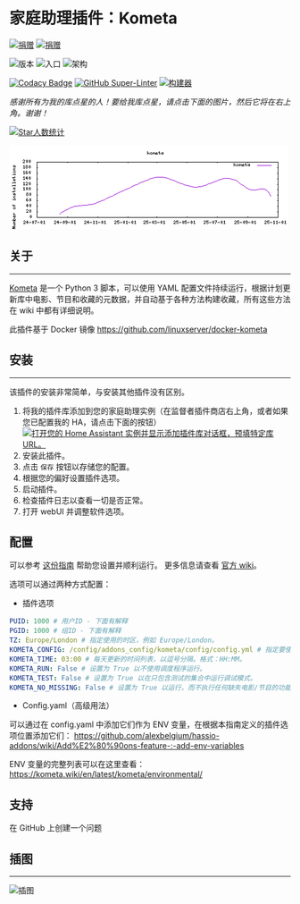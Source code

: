 <!-- markdownlint-disable MD043 -->

# 家庭助理插件：Kometa

[![捐赠][donation-badge]](https://www.buymeacoffee.com/alexbelgium)
[![捐赠][paypal-badge]](https://www.paypal.com/donate/?hosted_button_id=DZFULJZTP3UQA)

![版本](https://img.shields.io/badge/dynamic/json?label=Version&query=%24.version&url=https%3A%2F%2Fraw.githubusercontent.com%2Falexbelgium%2Fhassio-addons%2Fmaster%2Fplex_meta_manager%2Fconfig.json)
![入口](https://img.shields.io/badge/dynamic/json?label=Ingress&query=%24.ingress&url=https%3A%2F%2Fraw.githubusercontent.com%2Falexbelgium%2Fhassio-addons%2Fmaster%2Fplex_meta_manager%2Fconfig.json)
![架构](https://img.shields.io/badge/dynamic/json?color=success&label=Arch&query=%24.arch&url=https%3A%2F%2Fraw.githubusercontent.com%2Falexbelgium%2Fhassio-addons%2Fmaster%2Fplex_meta_manager%2Fconfig.json)

[![Codacy Badge](https://app.codacy.com/project/badge/Grade/9c6cf10bdbba45ecb202d7f579b5be0e)](https://www.codacy.com/gh/alexbelgium/hassio-addons/dashboard?utm_source=github.com&utm_medium=referral&utm_content=alexbelgium/hassio-addons&utm_campaign=Badge_Grade)
[![GitHub Super-Linter](https://img.shields.io/github/actions/workflow/status/alexbelgium/hassio-addons/weekly-supelinter.yaml?label=Lint%20code%20base)](https://github.com/alexbelgium/hassio-addons/actions/workflows/weekly-supelinter.yaml)
[![构建器](https://img.shields.io/github/actions/workflow/status/alexbelgium/hassio-addons/onpush_builder.yaml?label=Builder)](https://github.com/alexbelgium/hassio-addons/actions/workflows/onpush_builder.yaml)

[donation-badge]: https://img.shields.io/badge/Buy%20me%20a%20coffee%20(no%20paypal)-%23d32f2f?logo=buy-me-a-coffee&style=flat&logoColor=white
[paypal-badge]: https://img.shields.io/badge/Buy%20me%20a%20coffee%20with%20Paypal-0070BA?logo=paypal&style=flat&logoColor=white

_感谢所有为我的库点星的人！要给我库点星，请点击下面的图片，然后它将在右上角。谢谢！_

[![Star人数统计](https://raw.githubusercontent.com/alexbelgium/hassio-addons/master/.github/stars2.svg)](https://github.com/alexbelgium/hassio-addons/stargazers)

![下载趋势](https://raw.githubusercontent.com/alexbelgium/hassio-addons/master/kometa/stats.png)

## 关于

---

[Kometa](https://kometa.wiki/en/latest/) 是一个 Python 3 脚本，可以使用 YAML 配置文件持续运行，根据计划更新库中电影、节目和收藏的元数据，并自动基于各种方法构建收藏，所有这些方法在 wiki 中都有详细说明。

此插件基于 Docker 镜像 <https://github.com/linuxserver/docker-kometa>

## 安装

---

该插件的安装非常简单，与安装其他插件没有区别。

1. 将我的插件库添加到您的家庭助理实例（在监督者插件商店右上角，或者如果您已配置我的 HA，请点击下面的按钮）
   [![打开您的 Home Assistant 实例并显示添加插件库对话框，预填特定库 URL。](https://my.home-assistant.io/badges/supervisor_add_addon_repository.svg)](https://my.home-assistant.io/redirect/supervisor_add_addon_repository/?repository_url=https%3A%2F%2Fgithub.com%2Falexbelgium%2Fhassio-addons)
2. 安装此插件。
3. 点击 `保存` 按钮以存储您的配置。
4. 根据您的偏好设置插件选项。
5. 启动插件。
6. 检查插件日志以查看一切是否正常。
7. 打开 webUI 并调整软件选项。

## 配置

可以参考 [这份指南](https://github.com/Kometa-Team/Kometa#setting-up-the-initial-config-file) 帮助您设置并顺利运行。
更多信息请查看 [官方 wiki](https://github.com/Kometa-Team/Kometa)。

选项可以通过两种方式配置：

- 插件选项

```yaml
PUID: 1000 # 用户ID - 下面有解释
PGID: 1000 # 组ID - 下面有解释
TZ: Europe/London # 指定使用的时区，例如 Europe/London。
KOMETA_CONFIG: /config/addons_config/kometa/config/config.yml # 指定要使用的自定义配置文件。
KOMETA_TIME: 03:00 # 每天更新的时间列表，以逗号分隔。格式：HH:MM。
KOMETA_RUN: False # 设置为 True 以不使用调度程序运行。
KOMETA_TEST: False # 设置为 True 以在只包含测试的集合中运行调试模式。
KOMETA_NO_MISSING: False # 设置为 True 以运行，而不执行任何缺失电影/节目的功能。
```

- Config.yaml（高级用法）

可以通过在 config.yaml 中添加它们作为 ENV 变量，在根据本指南定义的插件选项位置添加它们： <https://github.com/alexbelgium/hassio-addons/wiki/Add%E2%80%90ons-feature-:-add-env-variables>

ENV 变量的完整列表可以在这里查看： <https://kometa.wiki/en/latest/kometa/environmental/>

## 支持

在 GitHub 上创建一个问题

## 插图

---

![插图](https://dausruddin.com/wp-content/uploads/2020/05/plex-meta-manager-v3-1024x515.png)